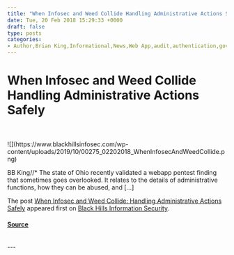 ```yaml
---
title: "When Infosec and Weed Collide Handling Administrative Actions Safely"
date: Tue, 20 Feb 2018 15:29:33 +0000
draft: false
type: posts
categories: 
- Author,Brian King,Informational,News,Web App,audit,authentication,government,legal,ohio,potheads,webapp,webapp test
---
```

# When Infosec and Weed Collide Handling Administrative Actions Safely

<br/>

<br/>
![](https://www.blackhillsinfosec.com/wp-content/uploads/2019/10/00275_02202018_WhenInfosecAndWeedCollide.png)

BB King//\* The state of Ohio recently validated a webapp pentest finding that sometimes goes overlooked. It relates to the details of administrative functions, how they can be abused, and \[…\]

The post [When Infosec and Weed Collide: Handling Administrative Actions Safely](https://www.blackhillsinfosec.com/infosec-weed-collide-handling-administrative-actions-safely/) appeared first on [Black Hills Information Security](https://www.blackhillsinfosec.com).

#### [Source](https://www.blackhillsinfosec.com/infosec-weed-collide-handling-administrative-actions-safely/)

<br/>
---
